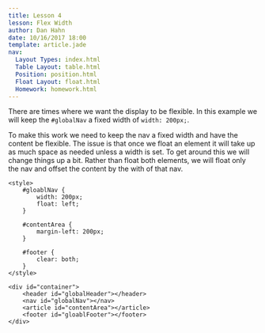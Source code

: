 ```yaml
---
title: Lesson 4
lesson: Flex Width
author: Dan Hahn
date: 10/16/2017 18:00
template: article.jade
nav:
  Layout Types: index.html
  Table Layout: table.html
  Position: position.html
  Float Layout: float.html
  Homework: homework.html
---
```


There are times where we want the display to be flexible. In this example we will keep the `#globalNav` a fixed width of `width: 200px;`.

To make this work we need to keep the nav a fixed width and have the content be flexible. The issue is that once we float an element it will take up as much space as needed unless a width is set. To get around this we will change things up a bit. Rather than float both elements, we will float only the nav and offset the content by the with of that nav.

    <style>
        #gloablNav {
            width: 200px;
            float: left;
        }

        #contentArea {
            margin-left: 200px;
        }

        #footer {
            clear: both;
        }
    </style>

    <div id="container">
        <header id="globalHeader"></header>
        <nav id="globalNav"></nav>
        <article id="contentArea"></article>
        <footer id="gloablFooter"></footer>
    </div>
